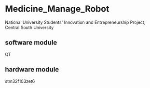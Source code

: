 # Medicine_Manage_Robot
National University Students' Innovation and Entrepreneurship Project, Central South University
## software module
QT
## hardware module
stm32f103zet6
